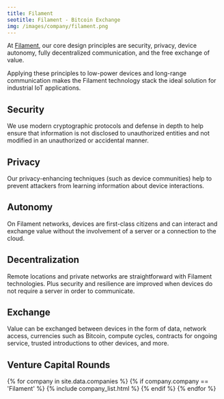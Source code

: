 ```yaml
---
title: Filament
seotitle: Filament - Bitcoin Exchange
img: /images/company/filament.png
---
```


At <a href="https://filament.com/">Filament</a>, our core design principles are security, privacy, device autonomy, fully decentralized communication, and the free exchange of value.

Applying these principles to low-power devices and long-range communication makes the Filament technology stack the ideal solution for industrial IoT applications.

## Security

We use modern cryptographic protocols and defense in depth to help ensure that information is not disclosed to unauthorized entities and not modified in an unauthorized or accidental manner.

## Privacy

Our privacy-enhancing techniques (such as device communities) help to prevent attackers from learning information about device interactions.

## Autonomy

On Filament networks, devices are first-class citizens and can interact and exchange value without the involvement of a server or a connection to the cloud.

## Decentralization

Remote locations and private networks are straightforward with Filament technologies. Plus security and resilience are improved when devices do not require a server in order to communicate.

## Exchange

Value can be exchanged between devices in the form of data, network access, currencies such as Bitcoin, compute cycles, contracts for ongoing service, trusted introductions to other devices, and more.

## Venture Capital Rounds

{% for company in site.data.companies %}
{% if company.company == 'Filament' %}
{% include company_list.html %}
{% endif %}
{% endfor %}